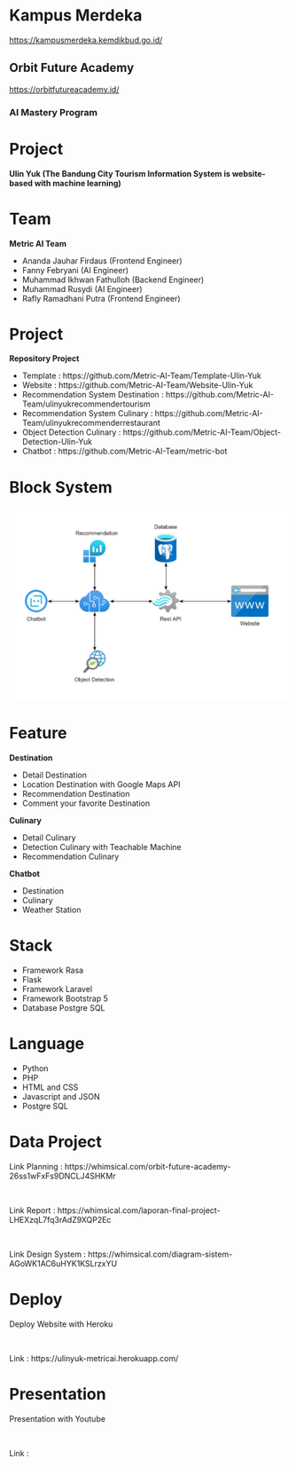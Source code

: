 # Kampus Merdeka 
https://kampusmerdeka.kemdikbud.go.id/
## Orbit Future Academy 
https://orbitfutureacademy.id/
### AI Mastery Program
# Project
<strong>Ulin Yuk (The Bandung City Tourism Information System is website-based with machine learning)</strong>

# Team
<strong>Metric AI Team</strong>
<br>
<ul>
    <li>Ananda Jauhar Firdaus (Frontend Engineer)</li>
    <li>Fanny Febryani (AI Engineer)</li>
    <li>Muhammad Ikhwan Fathulloh (Backend Engineer)</li>
    <li>Muhammad Rusydi (AI Engineer)</li>
    <li>Rafly Ramadhani Putra (Frontend Engineer)</li>
</ul>

# Project
<strong>Repository Project</strong>
<ul>
    <li>Template : https://github.com/Metric-AI-Team/Template-Ulin-Yuk</li>
    <li>Website : https://github.com/Metric-AI-Team/Website-Ulin-Yuk</li>
    <li>Recommendation System Destination : https://github.com/Metric-AI-Team/ulinyukrecommendertourism</li>
    <li>Recommendation System Culinary : https://github.com/Metric-AI-Team/ulinyukrecommenderrestaurant</li>
    <li>Object Detection Culinary : https://github.com/Metric-AI-Team/Object-Detection-Ulin-Yuk</li>
    <li>Chatbot : https://github.com/Metric-AI-Team/metric-bot</li>
</ul>

# Block System
<img src="profile/ulinyuk.jpg">

# Feature 
<strong>Destination</strong>
<ul>
    <li>Detail Destination</li>
    <li>Location Destination with Google Maps API</li>
    <li>Recommendation Destination</li>
    <li>Comment your favorite Destination</li>
</ul>

<strong>Culinary</strong>
<ul>
    <li>Detail Culinary</li>
    <li>Detection Culinary with Teachable Machine</li>
    <li>Recommendation Culinary</li>
</ul>

<strong>Chatbot</strong>
<ul>
    <li>Destination</li>
    <li>Culinary</li>
    <li>Weather Station</li>
</ul>

# Stack
<ul>
    <li>Framework Rasa</li>
    <li>Flask</li>
    <li>Framework Laravel</li>
    <li>Framework Bootstrap 5</li>
    <li>Database Postgre SQL</li>
</ul>

# Language
<ul>
    <li>Python</li>
    <li>PHP</li>
    <li>HTML and CSS</li>
    <li>Javascript and JSON</li>
    <li>Postgre SQL</li>
</ul>

# Data Project
<p>Link Planning : https://whimsical.com/orbit-future-academy-26ss1wFxFs9DNCLJ4SHKMr</p>
<br>
<p>Link Report : https://whimsical.com/laporan-final-project-LHEXzqL7fq3rAdZ9XQP2Ec</p>
<br>
<p>Link Design System : https://whimsical.com/diagram-sistem-AGoWK1AC6uHYK1KSLrzxYU</p>

# Deploy
<p>Deploy Website with Heroku</p>
<br>
<p>Link : https://ulinyuk-metricai.herokuapp.com/</p>

# Presentation
<p>Presentation with Youtube</p>
<br>
<p>Link : </p>
